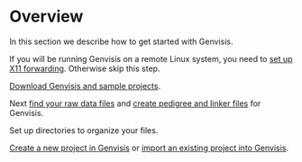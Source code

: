 # Overview

In this section we describe how to get started with Genvisis.

If you will be running Genvisis on a remote Linux system, you need to [set up X11 forwarding](../#/documentation/GetStarted--set-up-x11-forwarding). Otherwise skip this step. 

[Download Genvisis and sample projects](../#/documentation/GetStarted--download-and-open-genvisis).

Next [find your raw data files](../#/documentation/GetStarted--find-required-raw-data-files) and [create pedigree and linker files](../#/documentation/GetStarted--set-up-pedigree-and-linker) for Genvisis.

Set up directories to organize your files.

[Create a new project in Genvisis](../#/documentation/GetStarted--create-a-new-project) or [import an existing project into Genvisis](../#/documentation/GetStarted--import-an-existing-project-into-genvisis).
